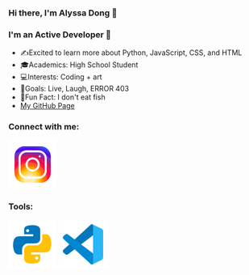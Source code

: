 ### Hi there, I'm Alyssa Dong 🤗

### I'm an Active Developer 🌱
- ✍️Excited to learn more about Python, JavaScript, CSS, and HTML
- 🎓Academics: High School Student
- 💻Interests: Coding + art
- 💪Goals: Live, Laugh, ERROR 403
- 🐳Fun Fact: I don't eat fish
- [My GitHub Page](https://alyssadong2006.github.io/index.html)

### Connect with me:
[![website](./images/instagram.svg)](https://www.instagram.com/alyssa_dong_0527/)

### Tools:
[![website](./images/python.svg)](https://www.python.org/)
[![website](./images/VScode.svg)](https://code.visualstudio.com/)
